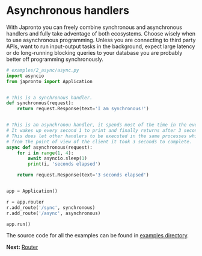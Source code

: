 # Asynchronous handlers

With Japronto you can freely combine synchronous and asynchronous handlers and
fully take adventage of both ecosystems. Choose wisely when to use asynchronous
programming. Unless you are connecting to third party APIs, want to run input-output tasks in the background, expect large
latency or do long-running blocking queries to your database you are probably
better off programming synchronously.


  ```python
  # examples/2_async/async.py
  import asyncio
  from japronto import Application


  # This is a synchronous handler.
  def synchronous(request):
      return request.Response(text='I am synchronous!')


  # This is an asynchronou handler, it spends most of the time in the event loop.
  # It wakes up every second 1 to print and finally returns after 3 seconds.
  # This does let other handlers to be executed in the same processes while
  # from the point of view of the client it took 3 seconds to complete.
  async def asynchronous(request):
      for i in range(1, 4):
          await asyncio.sleep(1)
          print(i, 'seconds elapsed')

      return request.Response(text='3 seconds elapsed')


  app = Application()

  r = app.router
  r.add_route('/sync', synchronous)
  r.add_route('/async', asynchronous)

  app.run()
  ```

The source code for all the examples can be found in [examples directory](https://github.com/squeaky_pl/japronto/tree/master/examples).


**Next:** [Router](3_router.md)
